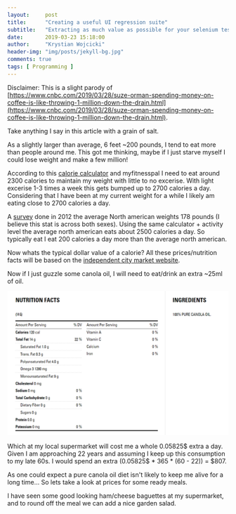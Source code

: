 ```yaml
---
layout:     post
title:      "Creating a useful UI regression suite"
subtitle:   "Extracting as much value as possible for your selenium testsuite"
date:       2019-03-23 15:18:00
author:     "Krystian Wojcicki"
header-img: "img/posts/jekyll-bg.jpg"	
comments: true
tags: [ Programming ]
---
```


Disclaimer: This is a slight parody of [https://www.cnbc.com/2019/03/28/suze-orman-spending-money-on-coffee-is-like-throwing-1-million-down-the-drain.html](https://www.cnbc.com/2019/03/28/suze-orman-spending-money-on-coffee-is-like-throwing-1-million-down-the-drain.html).

Take anything I say in this article with a grain of salt.

As a slightly larger than average, 6 feet ~200 pounds, I tend to eat more than people around me. This got me thinking, maybe if I just starve myself I could lose weight and make a few million! 

According to this [calorie calculator](https://www.calculator.net/calorie-calculator.html) and myfitnesspal I need to eat around 2300 calories to maintain my weight with little to no excerise. With light excerise 1-3 times a week this gets bumped up to 2700 calories a day. Considering that I have been at my current weight for a while I likely am eating close to 2700 calories a day. 

A [survey](https://bmcpublichealth.biomedcentral.com/articles/10.1186/1471-2458-12-439) done in 2012 the average North american weights 178 pounds (I believe this stat is across both sexes). Using the same calculator + activity level the average north american eats about 2500 calories a day. So typically eat I eat 200 calories a day more than the average north american.

Now whats the typical dollar value of a calorie? All these prices/nutrition facts will be based on the [independent city market website](https://www.independentcitymarket.ca).

Now if I just guzzle some canola oil, I will need to eat/drink an extra ~25ml of oil.

![Canola oil nutrition](/img/posts/oil.PNG)

Which at my local supermarket will cost me a whole 0.05825$ extra a day. Given I am approaching 22 years and assuming I keep up this consumption to my late 60s. I would spend an extra (0.05825$ * 365 * (60 - 22)) = $807. 

As one could expect a pure canola oil diet isn't likely to keep me alive for a long time... So lets take a look at prices for some ready meals.

I have seen some good looking ham/cheese baguettes at my supermarket, and to round off the meal we can add a nice garden salad.



